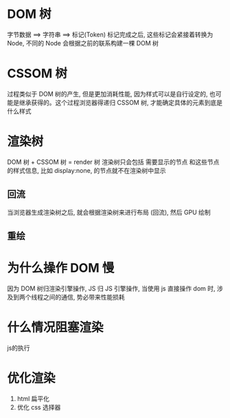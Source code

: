 # DOM 树

字节数据 ==> 字符串 ==> 标记(Token)
标记完成之后, 这些标记会紧接着转换为 Node, 不同的 Node 会根据之前的联系构建一棵 DOM 树

# CSSOM 树

过程类似于 DOM 树的产生, 但是更加消耗性能, 因为样式可以是自行设定的, 也可能是继承获得的。这个过程浏览器得递归 CSSOM 树, 才能确定具体的元素到底是什么样式

# 渲染树

DOM 树 + CSSOM 树 = render 树
渲染树只会包括 需要显示的节点 和这些节点的样式信息, 比如 display:none, 的节点就不在渲染树中显示

## 回流

当浏览器生成渲染树之后, 就会根据渲染树来进行布局 (回流), 然后 GPU 绘制

## 重绘

# 为什么操作 DOM 慢

因为 DOM 树归渲染引擎操作, JS 归 JS 引擎操作, 当使用 js 直接操作 dom 时, 涉及到两个线程之间的通信, 势必带来性能损耗

# 什么情况阻塞渲染
js的执行

# 优化渲染

1. html 扁平化
2. 优化 css 选择器
